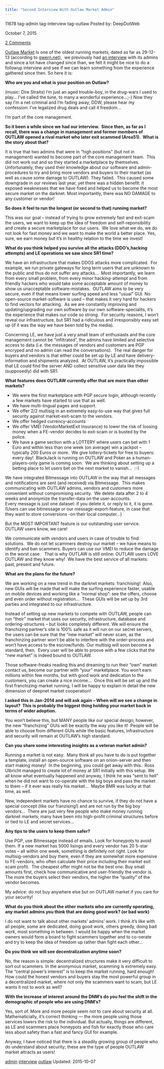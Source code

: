 ```yaml
---
title: "Second Interview With Outlaw Market Admin"
---
```


11678  tag-admin tag-interview tag-outlaw
Posted by: DeepDotWeb 

<span>October 7, 2015</span>

<span><a href="/2015/10/07/second-interview-with-outlaw-market-admin/#comments">2 Comments</a></span>


<p><a href="http://www.deepdotweb.com/marketplace-directory/listing/outlaw-market">Outlaw Market</a> Is one of the oldest running markets, dated as far as 29-12-13 (according to <a href="http://www.gwern.net/">gwern.net</a>),  we previously had <a href="/2014/01/23/interview-with-outlaw-market-admin/">an interview</a> with its admins and since a lot have changed since than, we felt it might be nice to do a followup interview and see if we can learn something from the experience gathered since then. So here it is:</p>
<p><strong>Who are you and what is your position on Outlaw?</strong></p>
<p>(music: Dire Straits) I&#8217;m just an aged trouble-boy, in the drug-wars I used to play&#8230; I&#8217;ve called the tune, to many a wonderful experience&#8230;;-) Now they say I&#8217;m a net criminal and I&#8217;m fading away, DDW, please hear my confession: I&#8217;ve legalized drug deals and call it freedom&#8230;</p>
<p>I&#8217;m part of the core management.</p>
<p><strong>So it been a while since we had our interview.  Since then, as far as I recall, there was a change in management and former members of OUTLAW opened a rival market who later exit scammed (Area51).  What is the story about that?</strong></p>
<p>It is true that two admins that were in &#8220;high positions&#8221; (but not in management) wanted to become part of the core management team.  This did not work out and so they started a marketplace by themselves.  Unfortunately, they used their knowledge about our software and admin-procedures to try and bring more vendors and buyers to their market (as well as cause some damage to OUTLAW). They failed.  This caused some downgrade in our reviews last year, yet there was a hidden benefit: it exposed weaknesses that we have fixed and helped us to become the most secure market on the darknet. Most importantly, there was NO DAMAGE to any customer or vendor!</p>
<p><strong>So does it feel to run the longest (or second to that) running market?</strong></p>
<p>This was our goal &#8211; instead of trying to grow extremely fast and exit-scam the users, we want to keep up the idea of freedom and self-reponsibility and create a secure marketplace for our users.  We love what we do, we do not look for fast money and we want to make the world a better place. Yes, sure, we earn money but it&#8217;s in healthy relation to the time we invest!</p>
<p><strong>What do you think helped you survive all the attacks (DDO&#8217;s,hacking attempts) and LE operations we saw since SR1 time?</strong></p>
<p>We have an infrastructure that makes DDOS attacks more complicated.  For example, we run private gateways for long term users that are unknown to the public and thus do not suffer any attacks&#8230;  Most importantly, we learn from every small problem, from every minor hacking-attempt and from friendly hackers who would take some acceptable amount of money to show us unacceptable software-mistakes.  OUTLAW aims to be very secure, even if that means lower surfing speed and less &#8220;usual&#8221; GUI. No open-source market-software is used &#8211; that makes it very hard for hackers to find vectors for attacking.  As we are constantly improving and updating/upgrading our own software by our own software-specialits, it&#8217;s the experience that makes our code so strong.  For security reasons, I won&#8217;t reveal our infrastructure, but SR1 had a ridiculous and irresponsibly easy set up (if it was the way we have been told by the media).</p>
<p>Concerning LE, we have just a very small team of enthusiasts and the core management cannot be &#8220;infiltrated&#8221;, the admins have limited and selective access to data (i.e. the messages of vendors and customers are PGP encryped and no admin can read the conversations).  The real danger for buyers and vendors is that either could be set up by LE and have delivery-information and shipments analyzed.  At OUTLAW, it&#8217;s practically impossible that LE could find the server AND collect sensitive user data like they (supposedly) did with SR1.</p>
<p><strong>What features does OUTLAW currently offer that are more than other markets?</strong></p>
<ul>
<li>We were the first marketplace with PGP secure login, although recently a few markets have started to use that as well.</li>
<li>We have multi-lingual pages and support.</li>
<li>We offer 2/2 multisig in an extremely easy-to-use way that gives full security against market-exit-scam to the vendors.</li>
<li>We offer hedged currency-accounts</li>
<li>We offer VMEI (VendorMarketExit Insurance) to lower the risk of loosing money when a FE-vendor decides to exit-scam or is busted by the police.</li>
<li>We have a game section with a LOTTERY where users can bet with 1 Euro and within less than one week (on average) win a jackpot &#8211; typically 200 Euros or more.  We give lottery-tickets for free to buyers: every day!  BlackJack is running on OUTLAW and Poker as a human-players-only game is coming soon.  We are thinking about setting up a betting place to let users bet on the next market to vanish&#8230;  :-)</li>
</ul>
<p>We have integrated Bitmessage into OUTLAW in the way that all messages and notifications are sent (and received) via Bitmessage.  This makes communicating with OUTLAW admins, vendors and customers more convenient without compromising security.  We delete data after 2 to 4 weeks and anonymize the transfer-data on the user-accounts.<br/>
    Every message is just one dataset: if you delete it, or reply to it, it is gone. (Users can use bitmessage or our message-export-feature, in case that they want to store conversions -on their local computer&#8230;)</p>
<p>But the MOST IMPORTANT feature is our outstanding user service.  OUTLAW users know, we care!</p>
<p>We communicate with vendors and users in case of trouble to find solutions.  We do not let scammers destroy our market &#8211; we have means to identify and ban scammers. Buyers can use our VMEI to reduce the damage in the worst case.   That is why OUTLAW is still online: OUTLAW users LOVE OUTLAW and they know why!  We have the best service of all markets: past, present and future.</p>
<p><strong>What are the plans for the future?</strong></p>
<p>We are working on a new trend in the darknet markets: franchising!  Also, new GUIs will be made that will make the surfing experience faster, usable on mobile devices and working like a &#8220;normal shop&#8221;: see the offers, choose and even order without registration&#8230;  These GUIs will be set up by 3rd parties and integrated to our infrastructure.</p>
<p>Instead of setting up new markets to compete with OUTLAW, people can run &#8220;their&#8221; market that uses our security, infrastructure, database and ordering-structures &#8211; but looks completely different. We will ensure the franchizing partner&#8217;s site is 100% safe as it will run on our secret servers, the users can be sure that the &#8220;new market&#8221; will never scam, as the franchinzing partner won&#8217;t be able to interfere with the order-process and won&#8217;t have access to the escrow/funds. Our multisig will soon become a standard, then.  Every user will be able to proove with a few clicks that the &#8220;new market&#8221; is indeed bound to OUTLAW.</p>
<p>Those software-freaks reading this and dreaming to run their &#8220;own&#8221; market: contact us, become our partner with &#8220;your&#8221; marketplace. You won&#8217;t earn millions within few months, but with good work and dedication to the customers, you can create a nice income&#8230;  Once this will be set up and the first franchizing-market running, I will be happy to explain in detail the new dimension of deepnet market cooperation!</p>
<p><strong>I asked this in Jan-2014 and will ask again &#8211; When will we see a change in layout?  This is probably the biggest thing holding your market back in terms of wider adoption.</strong></p>
<p>You won&#8217;t believe this, but MANY people like our special design; however, the new &#8220;franchizing&#8221; GUIs will be exactly the way you like it!  People will be able to choose from different GUIs while the basic features, infrastructure and security will remain at OUTLAW&#8217;s high standard.</p>
<p><strong>Can you share some interesting insights as a veteran market admin?</strong></p>
<p>Running a market is not easy.  Many think all you have to do is put together a template, install an open-source software on an onion-server and then start making money!  In the beginning, you could get away with this.  Ross Ulbricht managed to create lot of money at SR1 initially with this setup. We all know what eventually happened and anyway, I think he was &#8220;sent to hell&#8221; when he did not want to co-operate with the big boys and pass the market to them &#8211; if it ever was really his market&#8230;  Maybe BMR was lucky at that time, as well.</p>
<p>New, independent markets have no chance to survive, if they do not have a special concept (like our franzising!) and are not run by the big boy vendors&#8230;  There are just very few people who make money running darknet markets; many have been into high-profit criminal structures before or tied to LE and secret services&#8230;</p>
<p><strong>Any tips to the users to keep them safer?</strong></p>
<p>Use PGP, use Bitmessage instead of emails. Look for honeypots to avoid them. If a new market has 5000 lisings and every vendor has 20 5-star votes &#8211; all within one week, something is definitely not right. Look for multisig-vendors and buy there, even if they are somewhat more expensive to FE-vendors, who often calculate their price including their market exit scam profit.  The cheapest offer might not be the best one. Buy small amounts first, check how communicative and user-friendly the vendor is. The more the buyers select their vendors, the higher the &#8220;quality&#8221; of the vendor becomes.</p>
<p>My advice: do not buy anywhere else but on OUTLAW market if you care for your security!</p>
<p><strong>What do you think about the other markets who are currently operating, any market admins you think that are doing good work? (or bad work)</strong></p>
<p>I do not want to talk about other markets&#8217; admins&#8217; work. I think it&#8217;s like with all people, some are dedicated, doing good work, others greedy, doing bad work, most something in between. I would be happy when the market owners would form a board to fight scammers together and to co-oerate and try to keep the idea of freedom up rather than fight each other&#8230;</p>
<p><strong>Do you think we will see decentralization anytime soon?</strong></p>
<p>No, the reason is simple: decentralized structures make it very difficult to sort out scammers. In the anonymous market, scamming is extremely easy. The &#8220;central power&#8217;s interest&#8221; is to keep the market running, hard enough! How could the honest vendors and buyers stay the most powerful group in a decentralized market, where not only the scammers want to scam, but LE wants it not to work as well?</p>
<p><strong>With the increase of interest around the DNM&#8217;s do you feel the shift in the </strong><strong>demographic of people who are using DNM&#8217;s?</strong></p>
<p>Yes, sort of. More and more people seem not to care about security at all. Mathematicially, it&#8217;s correct thinking &#8212; the more people using those services lowers the risk to the individual. But actually, things are different, as LE and scammers place honeypots and fish for exactly those who care less about safety than a fast and fancy GUI for example.</p>
<p>Anyway, I have noticed that there is a steadily growing group of people who do understand about security; these are the type of people OUTLAW market attracts as users!</p>
</div>
<a href="/tag/admin/" rel="tag">admin</a> <a href="/tag/interview/" rel="tag">interview</a> <a href="/tag/outlaw/" rel="tag">outlaw</a></span> 
Updated: 2015-10-07